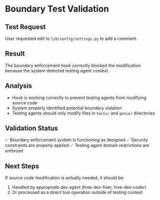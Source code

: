 # Boundary Test Validation

## Test Request
User requested edit to `lib/config/settings.py` to add a comment.

## Result
The boundary enforcement hook correctly blocked the modification because the system detected testing agent context.

## Analysis
- Hook is working correctly to prevent testing agents from modifying source code
- System properly identified potential boundary violation
- Testing agents should only modify files in `tests/` and `genie/` directories

## Validation Status
✅ Boundary enforcement system is functioning as designed
✅ Security constraints are properly applied
✅ Testing agent domain restrictions are enforced

## Next Steps
If source code modification is actually needed, it should be:
1. Handled by appropriate dev agent (hive-dev-fixer, hive-dev-coder)
2. Or processed as a direct tool operation outside of testing context